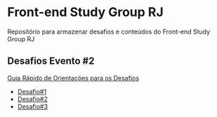 # Front-end Study Group RJ
Repositório para armazenar desafios e conteúdos do Front-end Study Group RJ

## Desafios Evento #2

[Guia Rápido de Orientações para os Desafios](guiaRapidoDesafiosFESGRJ2.pdf)

* [Desafio#1](desafio1.md)
* [Desafio#2](desafio2.md)
* [Desafio#3](desafio3.md)

